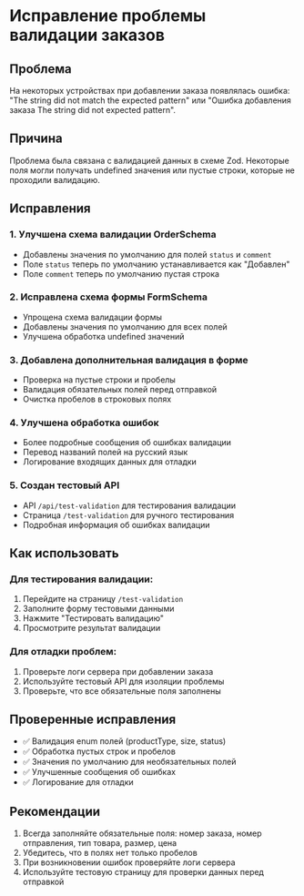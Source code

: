 # Исправление проблемы валидации заказов

## Проблема
На некоторых устройствах при добавлении заказа появлялась ошибка: "The string did not match the expected pattern" или "Ошибка добавления заказа The string did not expected pattern".

## Причина
Проблема была связана с валидацией данных в схеме Zod. Некоторые поля могли получать undefined значения или пустые строки, которые не проходили валидацию.

## Исправления

### 1. Улучшена схема валидации OrderSchema
- Добавлены значения по умолчанию для полей `status` и `comment`
- Поле `status` теперь по умолчанию устанавливается как "Добавлен"
- Поле `comment` теперь по умолчанию пустая строка

### 2. Исправлена схема формы FormSchema
- Упрощена схема валидации формы
- Добавлены значения по умолчанию для всех полей
- Улучшена обработка undefined значений

### 3. Добавлена дополнительная валидация в форме
- Проверка на пустые строки и пробелы
- Валидация обязательных полей перед отправкой
- Очистка пробелов в строковых полях

### 4. Улучшена обработка ошибок
- Более подробные сообщения об ошибках валидации
- Перевод названий полей на русский язык
- Логирование входящих данных для отладки

### 5. Создан тестовый API
- API `/api/test-validation` для тестирования валидации
- Страница `/test-validation` для ручного тестирования
- Подробная информация об ошибках валидации

## Как использовать

### Для тестирования валидации:
1. Перейдите на страницу `/test-validation`
2. Заполните форму тестовыми данными
3. Нажмите "Тестировать валидацию"
4. Просмотрите результат валидации

### Для отладки проблем:
1. Проверьте логи сервера при добавлении заказа
2. Используйте тестовый API для изоляции проблемы
3. Проверьте, что все обязательные поля заполнены

## Проверенные исправления
- ✅ Валидация enum полей (productType, size, status)
- ✅ Обработка пустых строк и пробелов
- ✅ Значения по умолчанию для необязательных полей
- ✅ Улучшенные сообщения об ошибках
- ✅ Логирование для отладки

## Рекомендации
1. Всегда заполняйте обязательные поля: номер заказа, номер отправления, тип товара, размер, цена
2. Убедитесь, что в полях нет только пробелов
3. При возникновении ошибок проверяйте логи сервера
4. Используйте тестовую страницу для проверки данных перед отправкой 